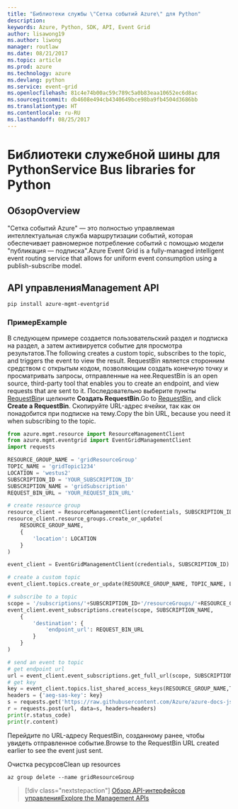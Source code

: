 ```yaml
---
title: "Библиотеки службы \"Сетка событий Azure\" для Python"
description: 
keywords: Azure, Python, SDK, API, Event Grid
author: lisawong19
ms.author: liwong
manager: routlaw
ms.date: 08/21/2017
ms.topic: article
ms.prod: azure
ms.technology: azure
ms.devlang: python
ms.service: event-grid
ms.openlocfilehash: 81c4e74b00ac59c789c5a0b83eaa10652ec6d8ac
ms.sourcegitcommit: db4608e494cb4340649bce98ba9fb4504d3686bb
ms.translationtype: HT
ms.contentlocale: ru-RU
ms.lasthandoff: 08/25/2017
---
```

# <a name="service-bus-libraries-for-python"></a><span data-ttu-id="f7962-103">Библиотеки служебной шины для Python</span><span class="sxs-lookup"><span data-stu-id="f7962-103">Service Bus libraries for Python</span></span>

## <a name="overview"></a><span data-ttu-id="f7962-104">Обзор</span><span class="sxs-lookup"><span data-stu-id="f7962-104">Overview</span></span>
<span data-ttu-id="f7962-105">"Сетка событий Azure" — это полностью управляемая интеллектуальная служба маршрутизации событий, которая обеспечивает равномерное потребление событий с помощью модели "публикация — подписка".</span><span class="sxs-lookup"><span data-stu-id="f7962-105">Azure Event Grid is a fully-managed intelligent event routing service that allows for uniform event consumption using a publish-subscribe model.</span></span>

## <a name="management-api"></a><span data-ttu-id="f7962-106">API управления</span><span class="sxs-lookup"><span data-stu-id="f7962-106">Management API</span></span>
```bash
pip install azure-mgmt-eventgrid
```

### <a name="example"></a><span data-ttu-id="f7962-107">Пример</span><span class="sxs-lookup"><span data-stu-id="f7962-107">Example</span></span>
<span data-ttu-id="f7962-108">В следующем примере создается пользовательский раздел и подписка на раздел, а затем активируется событие для просмотра результатов.</span><span class="sxs-lookup"><span data-stu-id="f7962-108">The following creates a custom topic, subscribes to the topic, and triggers the event to view the result.</span></span> <span data-ttu-id="f7962-109">RequestBin является сторонним средством с открытым кодом, позволяющим создать конечную точку и просматривать запросы, отправленные на нее.</span><span class="sxs-lookup"><span data-stu-id="f7962-109">RequestBin is an open source, third-party tool that enables you to create an endpoint, and view requests that are sent to it.</span></span> <span data-ttu-id="f7962-110">Последовательно выберите пункты [RequestBin](https://requestb.in/)и щелкните **Создать RequestBin**.</span><span class="sxs-lookup"><span data-stu-id="f7962-110">Go to [RequestBin](https://requestb.in/), and click **Create a RequestBin**.</span></span> <span data-ttu-id="f7962-111">Скопируйте URL-адрес ячейки, так как он понадобится при подписке на тему.</span><span class="sxs-lookup"><span data-stu-id="f7962-111">Copy the bin URL, because you need it when subscribing to the topic.</span></span>

```python
from azure.mgmt.resource import ResourceManagementClient
from azure.mgmt.eventgrid import EventGridManagementClient
import requests

RESOURCE_GROUP_NAME = 'gridResourceGroup'
TOPIC_NAME = 'gridTopic1234'
LOCATION = 'westus2'
SUBSCRIPTION_ID = 'YOUR_SUBSCRIPTION_ID'
SUBSCRIPTION_NAME = 'gridSubscription'
REQUEST_BIN_URL = 'YOUR_REQUEST_BIN_URL'

# create resource group
resource_client = ResourceManagementClient(credentials, SUBSCRIPTION_ID)
resource_client.resource_groups.create_or_update(
    RESOURCE_GROUP_NAME,
    {
        'location': LOCATION
    }
)

event_client = EventGridManagementClient(credentials, SUBSCRIPTION_ID)

# create a custom topic
event_client.topics.create_or_update(RESOURCE_GROUP_NAME, TOPIC_NAME, LOCATION)

# subscribe to a topic
scope = '/subscriptions/'+SUBSCRIPTION_ID+'/resourceGroups/'+RESOURCE_GROUP_NAME+'/providers/Microsoft.EventGrid/topics/'+TOPIC_NAME
event_client.event_subscriptions.create(scope, SUBSCRIPTION_NAME,
    {
        'destination': {
            'endpoint_url': REQUEST_BIN_URL
        }
    }
)

# send an event to topic
# get endpoint url
url = event_client.event_subscriptions.get_full_url(scope, SUBSCRIPTION_NAME).endpoint_url
# get key
key = event_client.topics.list_shared_access_keys(RESOURCE_GROUP_NAME,TOPIC_NAME).key1
headers = {'aeg-sas-key': key}
s = requests.get('https://raw.githubusercontent.com/Azure/azure-docs-json-samples/master/event-grid/customevent.json')
r = requests.post(url, data=s, headers=headers)
print(r.status_code)
print(r.content)
```
<span data-ttu-id="f7962-112">Перейдите по URL-адресу RequestBin, созданному ранее, чтобы увидеть отправленное событие.</span><span class="sxs-lookup"><span data-stu-id="f7962-112">Browse to the RequestBin URL created earlier to see the event just sent.</span></span>

<span data-ttu-id="f7962-113">Очистка ресурсов</span><span class="sxs-lookup"><span data-stu-id="f7962-113">Clean up resources</span></span>
```azurecli-interactive
az group delete --name gridResourceGroup
```

> [!div class="nextstepaction"]
> [<span data-ttu-id="f7962-114">Обзор API-интерфейсов управления</span><span class="sxs-lookup"><span data-stu-id="f7962-114">Explore the Management APIs</span></span>](/python/api/overview/azure/eventgrid/managementlibrary)

